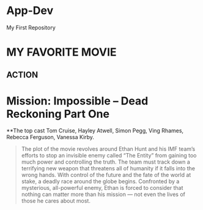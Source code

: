 # App-Dev
My First Repository
# MY FAVORITE MOVIE
## ACTION

# Mission: Impossible – Dead Reckoning Part One
**The top cast Tom Cruise, Hayley Atwell, Simon Pegg, Ving Rhames, Rebecca Ferguson, 
Vanessa Kirby.

   > The plot of the movie revolves around Ethan Hunt and his IMF team’s efforts to stop an invisible enemy called “The Entity” from gaining too much power and controlling the truth. The team must track down a terrifying new weapon that threatens all of humanity if it falls into the wrong hands. With control of the future and the fate of the world at stake, a deadly race around the globe begins. Confronted by a mysterious, all-powerful enemy, Ethan is forced to consider that nothing can matter more than his mission — not even the lives of those he cares about most. 
  
